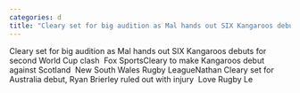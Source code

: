 ```yaml
---
categories: d
title: "Cleary set for big audition as Mal hands out SIX Kangaroos debuts for second World Cup clash  Fox Sports"
---
```

Cleary set for big audition as Mal hands out SIX Kangaroos debuts for second World Cup clash&nbsp;&nbsp;Fox SportsCleary to make Kangaroos debut against Scotland&nbsp;&nbsp;New South Wales Rugby LeagueNathan Cleary set for Australia debut, Ryan Brierley ruled out with injury&nbsp;&nbsp;Love Rugby Le